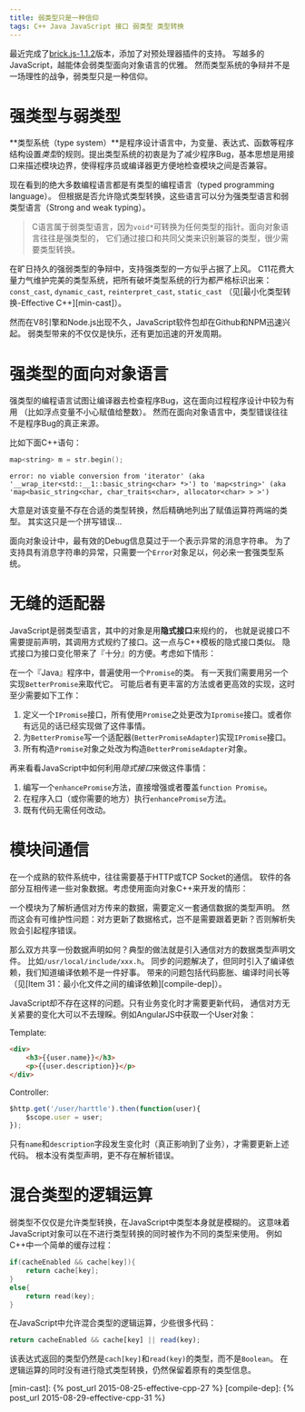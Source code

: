 ```yaml
---
title: 弱类型只是一种信仰
tags: C++ Java JavaScript 接口 弱类型 类型转换
---
```


最近完成了[brick.js-1.1.2][brk]版本，添加了对预处理器插件的支持。
写越多的JavaScript，越能体会弱类型面向对象语言的优雅。
然而类型系统的争辩并不是一场理性的战争，弱类型只是一种信仰。

# 强类型与弱类型

**类型系统（type system）**是程序设计语言中，为变量、表达式、函数等程序结构设置*类型*的规则。提出类型系统的初衷是为了减少程序Bug，基本思想是用接口来描述模块边界，使得程序员或编译器更方便地检查模块之间是否兼容。

现在看到的绝大多数编程语言都是有类型的编程语言（typed programming language）。
但根据是否允许隐式类型转换，这些语言可以分为强类型语言和弱类型语言（Strong and weak typing）。

> C语言属于弱类型语言，因为`void*`可转换为任何类型的指针。面向对象语言往往是强类型的，
> 它们通过接口和共同父类来识别兼容的类型，很少需要类型转换。

在旷日持久的强弱类型的争辩中，支持强类型的一方似乎占据了上风。
C11花费大量力气维护完美的类型系统，把所有破坏类型系统的行为都严格标识出来：
`const_cast`, `dynamic_cast`, `reinterpret_cast`, `static_cast`
（见[最小化类型转换-Effective C++][min-cast]）。

然而在V8引擎和Node.js出现不久，JavaScript软件包却在Github和NPM迅速兴起。
弱类型带来的不仅仅是快乐，还有更加迅速的开发周期。

<!--more-->

# 强类型的面向对象语言

强类型的编程语言试图让编译器去检查程序Bug，这在面向过程程序设计中较为有用
（比如浮点变量不小心赋值给整数）。
然而在面向对象语言中，类型错误往往不是程序Bug的真正来源。

比如下面C++语句：

```cpp
map<string> m = str.begin();
```

```
error: no viable conversion from 'iterator' (aka '__wrap_iter<std::__1::basic_string<char> *>') to 'map<string>' (aka 'map<basic_string<char, char_traits<char>, allocator<char> > >')
```

大意是对该变量不存在合适的类型转换，然后精确地列出了赋值运算符两端的类型。
其实这只是一个拼写错误...

面向对象设计中，最有效的Debug信息莫过于一个表示异常的消息字符串。
为了支持具有消息字符串的异常，只需要一个`Error`对象足以，何必来一套强类型系统。

# 无缝的适配器

JavaScript是弱类型语言，其中的对象是用**隐式接口**来规约的，
也就是说接口不需要提前声明，其调用方式规约了接口。这一点与C++模板的隐式接口类似。
隐式接口为接口变化带来了『十分』的方便。考虑如下情形：

在一个『Java』程序中，普遍使用一个`Promise`的类。
有一天我们需要用另一个实现`BetterPromise`来取代它。
可能后者有更丰富的方法或者更高效的实现，这时至少需要如下工作：

1. 定义一个`IPromise`接口，所有使用`Promise`之处更改为`Ipromise`接口。或者你有远见的话已经实现做了这件事情。
2. 为`BetterPromise`写一个适配器(`BetterPromiseAdapter`)实现`IPromise`接口。
3. 所有构造`Promise`对象之处改为构造`BetterPromiseAdapter`对象。

再来看看JavaScript中如何利用*隐式接口*来做这件事情：

1. 编写一个`enhancePromise`方法，直接增强或者覆盖`function Promise`。
2. 在程序入口（或你需要的地方）执行`enhancePromise`方法。
3. 既有代码无需任何改动。

# 模块间通信

在一个成熟的软件系统中，往往需要基于HTTP或TCP Socket的通信。
软件的各部分互相传递一些对象数据。考虑使用面向对象C++来开发的情形：

一个模块为了解析通信对方传来的数据，需要定义一套通信数据的类型声明。
然而这会有可维护性问题：对方更新了数据格式，岂不是需要跟着更新？否则解析失败会引起程序错误。

那么双方共享一份数据声明如何？典型的做法就是引入通信对方的数据类型声明文件。
比如`/usr/local/include/xxx.h`。
同步的问题解决了，但同时引入了编译依赖，我们知道编译依赖不是一件好事。
带来的问题包括代码膨胀、编译时间长等（见[Item 31：最小化文件之间的编译依赖][compile-dep]）。

JavaScript却不存在这样的问题。只有业务变化时才需要更新代码，
通信对方无关紧要的变化大可以不去理睬。例如AngularJS中获取一个User对象：

Template:

```html
<div>
    <h3>{{user.name}}</h3>
    <p>{{user.description}}</p>
</div>
```

Controller:

```javascript
$http.get('/user/harttle').then(function(user){
    $scope.user = user;
});
```

只有`name`和`description`字段发生变化时（真正影响到了业务），才需要更新上述代码。
根本没有类型声明，更不存在解析错误。

# 混合类型的逻辑运算

弱类型不仅仅是允许类型转换，在JavaScript中类型本身就是模糊的。
这意味着JavaScript对象可以在不进行类型转换的同时被作为不同的类型来使用。
例如C++中一个简单的缓存过程：

```cpp
if(cacheEnabled && cache[key]){
    return cache[key];
}
else{
    return read(key);
}
```

在JavaScript中允许混合类型的逻辑运算，少些很多代码：

```javascript
return cacheEnabled && cache[key] || read(key);
```

该表达式返回的类型仍然是`cach[key]`和`read(key)`的类型，而不是`Boolean`。
在逻辑运算的同时没有进行隐式类型转换，仍然保留着原有的类型信息。

[brk]: https://github.com/brick-js/brick.js
[type-sys]: https://en.wikipedia.org/wiki/Type_system
[min-cast]: {% post_url 2015-08-25-effective-cpp-27 %}
[compile-dep]: {% post_url 2015-08-29-effective-cpp-31 %}
